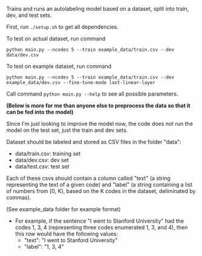 Trains and runs an autolabeling model based on a dataset, split into train, dev, and test sets.

First, run `./setup.sh` to get all dependencies. 

To test on actual dataset, run command
```
python main.py --ncodes 5 --train example_data/train.csv --dev data/dev.csv
```

To test on example dataset, run command
```
python main.py --ncodes 5 --train example_data/train.csv --dev example_data/dev.csv --fine-tune-mode last-linear-layer
```

Call command ```python main.py --help``` to see all possible parameters.

**(Below is more for me than anyone else to preprocess the data so that it can be fed into the model)**

Since I'm just looking to improve the model now, the code does not run the model on the test set, just the train and dev sets.

Dataset should be labeled and stored as CSV files in the folder "data":
- data/train.csv: training set
- data/dev.csv: dev set
- data/test.csv: test set

Each of these csvs should contain a column called "text" (a string representing the text of a given code) and "label" (a string containing a list of numbers from [0, K), based on the K codes in the dataset, deliminated by commas).

(See example_data folder for example format)
- For example, if the sentence "I went to Stanford University" had the codes 1, 3, 4 (representing three codes enumerated 1, 3, and 4), then this row would have the following values:
  - "text": "I went to Stanford University"
  - "label": "1, 3, 4"
